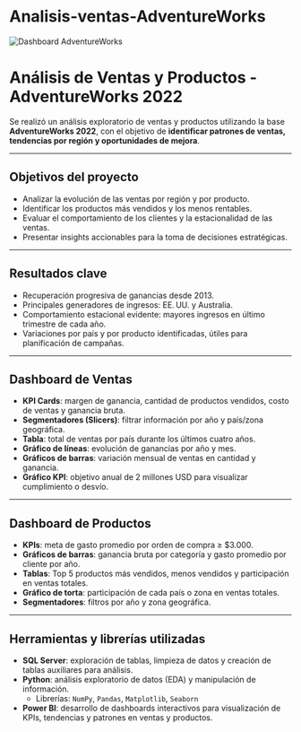# Analisis-ventas-AdventureWorks
<img src="https://github.com/user-attachments/assets/35061616-8377-47e8-baa1-6135da8123c3" 
     alt="Dashboard AdventureWorks" 
     style="max-width:100%; height:auto; display:block; margin:auto;" />

# Análisis de Ventas y Productos - AdventureWorks 2022

Se realizó un análisis exploratorio de ventas y productos utilizando la base **AdventureWorks 2022**, con el objetivo de **identificar patrones de ventas, tendencias por región y oportunidades de mejora**.

---

##  Objetivos del proyecto
- Analizar la evolución de las ventas por región y por producto.  
- Identificar los productos más vendidos y los menos rentables.  
- Evaluar el comportamiento de los clientes y la estacionalidad de las ventas.  
- Presentar insights accionables para la toma de decisiones estratégicas.

---

## Resultados clave
- Recuperación progresiva de ganancias desde 2013.  
- Principales generadores de ingresos: EE. UU. y Australia.  
- Comportamiento estacional evidente: mayores ingresos en último trimestre de cada año.  
- Variaciones por país y por producto identificadas, útiles para planificación de campañas.

---

## Dashboard de Ventas
- **KPI Cards**: margen de ganancia, cantidad de productos vendidos, costo de ventas y ganancia bruta.  
- **Segmentadores (Slicers)**: filtrar información por año y país/zona geográfica.  
- **Tabla**: total de ventas por país durante los últimos cuatro años.  
- **Gráfico de líneas**: evolución de ganancias por año y mes.  
- **Gráficos de barras**: variación mensual de ventas en cantidad y ganancia.  
- **Gráfico KPI**: objetivo anual de 2 millones USD para visualizar cumplimiento o desvío.

---

## Dashboard de Productos
- **KPIs**: meta de gasto promedio por orden de compra ≥ $3.000.  
- **Gráficos de barras**: ganancia bruta por categoría y gasto promedio por cliente por año.  
- **Tablas**: Top 5 productos más vendidos, menos vendidos y participación en ventas totales.  
- **Gráfico de torta**: participación de cada país o zona en ventas totales.  
- **Segmentadores**: filtros por año y zona geográfica.

---

## Herramientas y librerías utilizadas

- **SQL Server**: exploración de tablas, limpieza de datos y creación de tablas auxiliares para análisis.  
- **Python**: análisis exploratorio de datos (EDA) y manipulación de información.  
  - Librerías: `NumPy`, `Pandas`, `Matplotlib`, `Seaborn`  
- **Power BI**: desarrollo de dashboards interactivos para visualización de KPIs, tendencias y patrones en ventas y productos.
